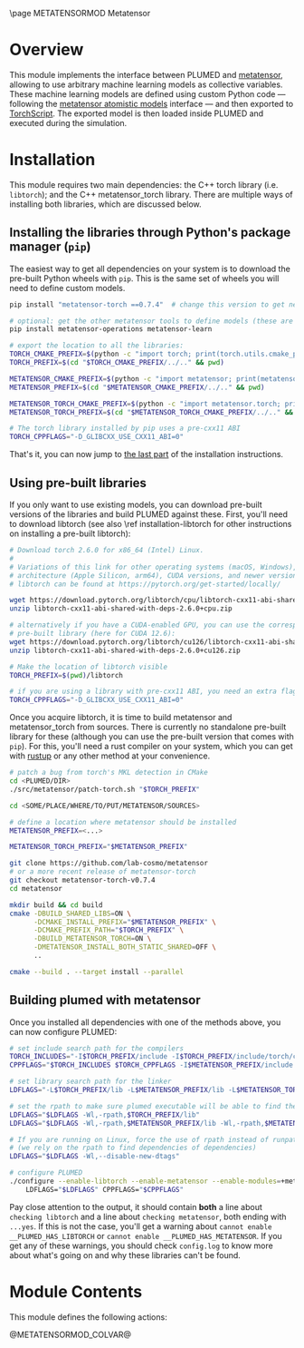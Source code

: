 \page METATENSORMOD Metatensor

<!--
description: Using arbitrary machine learning models as collective variables
authors: Guillaume Fraux
reference:
-->

# Overview

This module implements the interface between PLUMED and [metatensor], allowing
to use arbitrary machine learning models as collective variables. These machine
learning models are defined using custom Python code — following the [metatensor
atomistic models][mts_models] interface — and then exported to [TorchScript].
The exported model is then loaded inside PLUMED and executed during the
simulation.


# Installation

This module requires two main dependencies: the C++ torch library (i.e.
`libtorch`); and the C++ metatensor_torch library. There are multiple ways of
installing both libraries, which are discussed below.

## Installing the libraries through Python's package manager (`pip`)

The easiest way to get all dependencies on your system is to download the
pre-built Python wheels with `pip`. This is the same set of wheels you will need
to define custom models.

```bash
pip install "metatensor-torch ==0.7.4"  # change this version to get newer releases

# optional: get the other metatensor tools to define models (these are only usable from Python).
pip install metatensor-operations metatensor-learn

# export the location to all the libraries:
TORCH_CMAKE_PREFIX=$(python -c "import torch; print(torch.utils.cmake_prefix_path)")
TORCH_PREFIX=$(cd "$TORCH_CMAKE_PREFIX/../.." && pwd)

METATENSOR_CMAKE_PREFIX=$(python -c "import metatensor; print(metatensor.utils.cmake_prefix_path)")
METATENSOR_PREFIX=$(cd "$METATENSOR_CMAKE_PREFIX/../.." && pwd)

METATENSOR_TORCH_CMAKE_PREFIX=$(python -c "import metatensor.torch; print(metatensor.torch.utils.cmake_prefix_path)")
METATENSOR_TORCH_PREFIX=$(cd "$METATENSOR_TORCH_CMAKE_PREFIX/../.." && pwd)

# The torch library installed by pip uses a pre-cxx11 ABI
TORCH_CPPFLAGS="-D_GLIBCXX_USE_CXX11_ABI=0"
```

That's it, you can now jump to [the last part](#building-plumed-with-metatensor)
of the installation instructions.

## Using pre-built libraries

If you only want to use existing models, you can download pre-built versions of
the libraries and build PLUMED against these. First, you'll need to download
libtorch (see also \ref installation-libtorch for other instructions on
installing a pre-built libtorch):

```bash
# Download torch 2.6.0 for x86_64 (Intel) Linux.
#
# Variations of this link for other operating systems (macOS, Windows), CPU
# architecture (Apple Silicon, arm64), CUDA versions, and newer versions of
# libtorch can be found at https://pytorch.org/get-started/locally/

wget https://download.pytorch.org/libtorch/cpu/libtorch-cxx11-abi-shared-with-deps-2.6.0%2Bcpu.zip
unzip libtorch-cxx11-abi-shared-with-deps-2.6.0+cpu.zip

# alternatively if you have a CUDA-enabled GPU, you can use the corresponding
# pre-built library (here for CUDA 12.6):
wget https://download.pytorch.org/libtorch/cu126/libtorch-cxx11-abi-shared-with-deps-2.6.0%2Bcu126.zip
unzip libtorch-cxx11-abi-shared-with-deps-2.6.0+cu126.zip

# Make the location of libtorch visible
TORCH_PREFIX=$(pwd)/libtorch

# if you are using a library with pre-cxx11 ABI, you need an extra flag:
TORCH_CPPFLAGS="-D_GLIBCXX_USE_CXX11_ABI=0"
```

Once you acquire libtorch, it is time to build metatensor and metatensor_torch
from sources. There is currently no standalone pre-built library for these
(although you can use the pre-built version that comes with `pip`). For this,
you'll need a rust compiler on your system, which you can get with
[rustup](https://rustup.rs/) or any other method at your convenience.

```bash
# patch a bug from torch's MKL detection in CMake
cd <PLUMED/DIR>
./src/metatensor/patch-torch.sh "$TORCH_PREFIX"

cd <SOME/PLACE/WHERE/TO/PUT/METATENSOR/SOURCES>

# define a location where metatensor should be installed
METATENSOR_PREFIX=<...>

METATENSOR_TORCH_PREFIX="$METATENSOR_PREFIX"

git clone https://github.com/lab-cosmo/metatensor
# or a more recent release of metatensor-torch
git checkout metatensor-torch-v0.7.4
cd metatensor

mkdir build && cd build
cmake -DBUILD_SHARED_LIBS=ON \
      -DCMAKE_INSTALL_PREFIX="$METATENSOR_PREFIX" \
      -DCMAKE_PREFIX_PATH="$TORCH_PREFIX" \
      -DBUILD_METATENSOR_TORCH=ON \
      -DMETATENSOR_INSTALL_BOTH_STATIC_SHARED=OFF \
      ..

cmake --build . --target install --parallel
```

## Building plumed with metatensor

Once you installed all dependencies with one of the methods above, you can now
configure PLUMED:

```bash
# set include search path for the compilers
TORCH_INCLUDES="-I$TORCH_PREFIX/include -I$TORCH_PREFIX/include/torch/csrc/api/include"
CPPFLAGS="$TORCH_INCLUDES $TORCH_CPPFLAGS -I$METATENSOR_PREFIX/include -I$METATENSOR_TORCH_PREFIX/include $CPPFLAGS"

# set library search path for the linker
LDFLAGS="-L$TORCH_PREFIX/lib -L$METATENSOR_PREFIX/lib -L$METATENSOR_TORCH_PREFIX/lib $LDFLAGS"

# set the rpath to make sure plumed executable will be able to find the right libraries
LDFLAGS="$LDFLAGS -Wl,-rpath,$TORCH_PREFIX/lib"
LDFLAGS="$LDFLAGS -Wl,-rpath,$METATENSOR_PREFIX/lib -Wl,-rpath,$METATENSOR_TORCH_PREFIX/lib"

# If you are running on Linux, force the use of rpath instead of runpath
# (we rely on the rpath to find dependencies of dependencies)
LDFLAGS="$LDFLAGS -Wl,--disable-new-dtags"

# configure PLUMED
./configure --enable-libtorch --enable-metatensor --enable-modules=+metatensor \
    LDFLAGS="$LDFLAGS" CPPFLAGS="$CPPFLAGS"
```

Pay close attention to the output, it should contain **both** a line about
`checking libtorch` and a line about `checking metatensor`, both ending with
`...yes`. If this is not the case, you'll get a warning about `cannot enable
__PLUMED_HAS_LIBTORCH` or `cannot enable __PLUMED_HAS_METATENSOR`. If you get
any of these warnings, you should check `config.log` to know more about what's
going on and why these libraries can't be found.

# Module Contents

This module defines the following actions:

@METATENSORMOD_COLVAR@




[TorchScript]: https://pytorch.org/docs/stable/jit.html
[metatensor]: https://docs.metatensor.org/latest/index.html
[mts_models]: https://docs.metatensor.org/latest/atomistic/index.html
